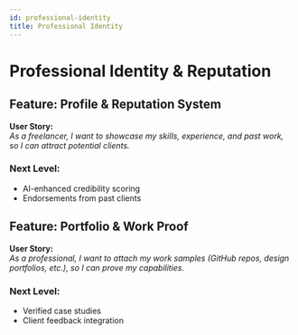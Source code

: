 ```yaml
---
id: professional-identity
title: Professional Identity
---
```


# Professional Identity & Reputation

## Feature: Profile & Reputation System
**User Story:**  
_As a freelancer, I want to showcase my skills, experience, and past work, so I can attract potential clients._

### Next Level:
- AI-enhanced credibility scoring
- Endorsements from past clients

## Feature: Portfolio & Work Proof
**User Story:**  
_As a professional, I want to attach my work samples (GitHub repos, design portfolios, etc.), so I can prove my capabilities._

### Next Level:
- Verified case studies
- Client feedback integration

